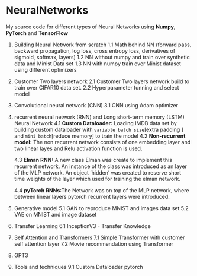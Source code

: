 # NeuralNetworks
My source code for different types of Neural Networks using **Numpy**, **PyTorch** and **TensorFlow**

1. Building Neural Network from scratch 
    1.1 Math behind NN (forward pass, backward propagation, log loss, cross entropy loss, derivatives of sigmoid, softmax, layers)
    1.2 NN without numpy and train over synthetic data and Minist Data set
    1.3 NN with numpy train over Minist dataset using different optimizers 

2. Customer Two layers network
    2.1 Customer Two layers network build to train over CIFAR10 data set. 
    2.2 Hyperparameter tunning and select model 

3. Convolutional neural network (CNN)
    3.1 CNN using Adam optimizer 
4. recurrent neural network (RNN) and Long short-term memory (LSTM) Neural Network 
    4.1 **Custom Dataloader:** Loading IMDB data set by building custom dataloader with `variable batch size`[extra padding ] and `mini batch`[reduce memory] to train the model 
    4.2 **Non-recurrent model:** The  non  recurrent  network  consists  of  one  embedding  layer  and  two  linear  layes and Relu activation function is used.

    4.3 **Elman RNN:** A new class Elman was create to implement this recurrent network.  An instance of the class was introduced as an layer of the MLP network.  An object ’hidden’ was created to reserve short time weights of the layer which used for training the elman network.
    
    4.4 **pyTorch RNNs**:The  Network  was  on  top  of  the  MLP  network,  where  between  linear  layers  pytorch  recurrent layers were introduced.

5. Generative model 
    5.1 GAN to reproduce MNIST and images data set
    5.2 VAE on MNIST and image dataset 

6. Transfer Learning 
    6.1 InceptionV3 - Transfer Knowledge 
7. Self Attention and Transformers
    7.1 Simple Transformer with customer self attention layer 
    7.2 Movie recommendation using Transformer
8. GPT3
9. Tools and techniques 
    9.1 Custom Dataloader pytorch 
